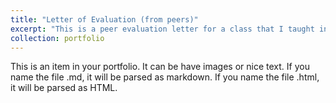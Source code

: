 ```yaml
---
title: "Letter of Evaluation (from peers)"
excerpt: "This is a peer evaluation letter for a class that I taught in Spring 2025.<br/><img src='/images/peer_evaluation_letter_s.png'>"
collection: portfolio
---
```


This is an item in your portfolio. It can be have images or nice text. If you name the file .md, it will be parsed as markdown. If you name the file .html, it will be parsed as HTML. 
